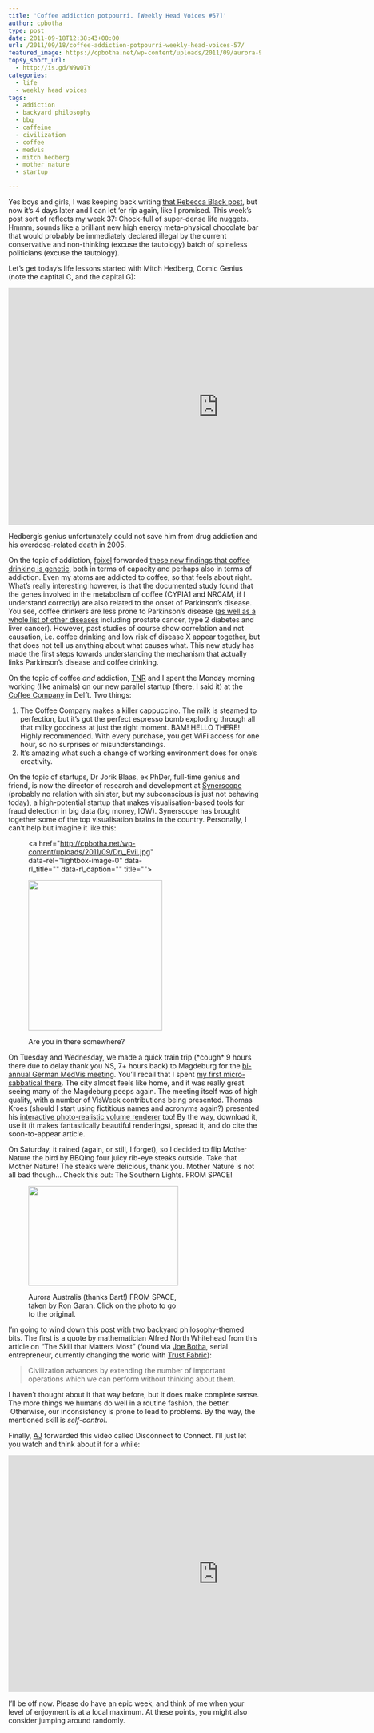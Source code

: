 ```yaml
---
title: 'Coffee addiction potpourri. [Weekly Head Voices #57]'
author: cpbotha
type: post
date: 2011-09-18T12:38:43+00:00
url: /2011/09/18/coffee-addiction-potpourri-weekly-head-voices-57/
featured_image: https://cpbotha.net/wp-content/uploads/2011/09/aurora-990x180.jpg
topsy_short_url:
  - http://is.gd/W9wO7Y
categories:
  - life
  - weekly head voices
tags:
  - addiction
  - backyard philosophy
  - bbq
  - caffeine
  - civilization
  - coffee
  - medvis
  - mitch hedberg
  - mother nature
  - startup

---
```

Yes boys and girls, I was keeping back writing [that Rebecca Black post][1], but now it&#8217;s 4 days later and I can let &#8216;er rip again, like I promised. This week&#8217;s post sort of reflects my week 37: Chock-full of super-dense life nuggets. Hmmm, sounds like a brilliant new high energy meta-physical chocolate bar that would probably be immediately declared illegal by the current conservative and non-thinking (excuse the tautology) batch of spineless politicians (excuse the tautology).

Let&#8217;s get today&#8217;s life lessons started with Mitch Hedberg, Comic Genius (note the captital C, and the capital G):

<div class="jetpack-video-wrapper">
  <span class="embed-youtube" style="text-align:center; display: block;"><iframe class='youtube-player' type='text/html' width='840' height='473' src='https://www.youtube.com/embed/u6xaj2fC1jI?version=3&#038;rel=1&#038;fs=1&#038;autohide=2&#038;showsearch=0&#038;showinfo=1&#038;iv_load_policy=1&#038;wmode=transparent' allowfullscreen='true' style='border:0;'></iframe></span>
</div>

Hedberg&#8217;s genius unfortunately could not save him from drug addiction and his overdose-related death in 2005.

On the topic of addiction, [fpixel][2] forwarded [these new findings that coffee drinking is genetic][3], both in terms of capacity and perhaps also in terms of addiction. Even my atoms are addicted to coffee, so that feels about right. What&#8217;s really interesting however, is that the documented study found that the genes involved in the metabolism of coffee (CYPIA1 and NRCAM, if I understand correctly) are also related to the onset of Parkinson&#8217;s disease. You see, coffee drinkers are less prone to Parkinson&#8217;s disease ([as well as a whole list of other diseases][4] including prostate cancer, type 2 diabetes and liver cancer). However, past studies of course show correlation and not causation, i.e. coffee drinking and low risk of disease X appear together, but that does not tell us anything about what causes what. This new study has made the first steps towards understanding the mechanism that actually links Parkinson&#8217;s disease and coffee drinking.

On the topic of coffee _and_ addiction, [TNR][5] and I spent the Monday morning working (like animals) on our new parallel startup (there, I said it) at the [Coffee Company][6] in Delft. Two things:

  1. The Coffee Company makes a killer cappuccino. The milk is steamed to perfection, but it&#8217;s got the perfect espresso bomb exploding through all that milky goodness at just the right moment. BAM! HELLO THERE! Highly recommended. With every purchase, you get WiFi access for one hour, so no surprises or misunderstandings.
  2. It&#8217;s amazing what such a change of working environment does for one&#8217;s creativity.

On the topic of startups, Dr Jorik Blaas, ex PhDer, full-time genius and friend, is now the director of research and development at [Synerscope][7] (probably no relation with sinister, but my subconscious is just not behaving today), a high-potential startup that makes visualisation-based tools for fraud detection in big data (big money, IOW). Synerscope has brought together some of the top visualisation brains in the country. Personally, I can&#8217;t help but imagine it like this:<figure id="attachment_1512" aria-describedby="caption-attachment-1512" style="width: 268px" class="wp-caption aligncenter"><a href="http://cpbotha.net/wp-content/uploads/2011/09/Dr\_Evil.jpg" data-rel="lightbox-image-0" data-rl\_title="" data-rl_caption="" title="">

<img data-attachment-id="1512" data-permalink="https://cpbotha.net/2011/09/18/coffee-addiction-potpourri-weekly-head-voices-57/dr_evil/" data-orig-file="https://cpbotha.net/wp-content/uploads/2011/09/Dr_Evil.jpg" data-orig-size="355,397" data-comments-opened="1" data-image-meta="{&quot;aperture&quot;:&quot;0&quot;,&quot;credit&quot;:&quot;&quot;,&quot;camera&quot;:&quot;&quot;,&quot;caption&quot;:&quot;&quot;,&quot;created_timestamp&quot;:&quot;0&quot;,&quot;copyright&quot;:&quot;&quot;,&quot;focal_length&quot;:&quot;0&quot;,&quot;iso&quot;:&quot;0&quot;,&quot;shutter_speed&quot;:&quot;0&quot;,&quot;title&quot;:&quot;&quot;}" data-image-title="Dr_Evil" data-image-description="" data-medium-file="https://cpbotha.net/wp-content/uploads/2011/09/Dr_Evil-268x300.jpg" data-large-file="https://cpbotha.net/wp-content/uploads/2011/09/Dr_Evil.jpg" class="size-medium wp-image-1512" title="Dr_Evil" src="http://cpbotha.net/wp-content/uploads/2011/09/Dr_Evil-268x300.jpg" alt="" width="268" height="300" srcset="https://cpbotha.net/wp-content/uploads/2011/09/Dr_Evil-268x300.jpg 268w, https://cpbotha.net/wp-content/uploads/2011/09/Dr_Evil.jpg 355w" sizes="(max-width: 268px) 85vw, 268px" /></a><figcaption id="caption-attachment-1512" class="wp-caption-text">Are you in there somewhere?</figcaption></figure> 

On Tuesday and Wednesday, we made a quick train trip (\*cough\* 9 hours there due to delay thank you NS, 7+ hours back) to Magdeburg for the [bi-annual German MedVis meeting][8]. You&#8217;ll recall that I spent [my first micro-sabbatical there][9]. The city almost feels like home, and it was really great seeing many of the Magdeburg peeps again. The meeting itself was of high quality, with a number of VisWeek contributions being presented. Thomas Kroes (should I start using fictitious names and acronyms again?) presented his [interactive photo-realistic volume renderer][10] too! By the way, download it, use it (it makes fantastically beautiful renderings), spread it, and do cite the soon-to-appear article.

On Saturday, it rained (again, or still, I forget), so I decided to flip Mother Nature the bird by BBQing four juicy rib-eye steaks outside. Take that Mother Nature! The steaks were delicious, thank you. Mother Nature is not all bad though&#8230; Check this out: The Southern Lights. FROM SPACE!<figure id="attachment_1513" aria-describedby="caption-attachment-1513" style="width: 300px" class="wp-caption aligncenter">

[<img data-attachment-id="1513" data-permalink="https://cpbotha.net/2011/09/18/coffee-addiction-potpourri-weekly-head-voices-57/aurora/" data-orig-file="https://cpbotha.net/wp-content/uploads/2011/09/aurora.jpg" data-orig-size="1024,682" data-comments-opened="1" data-image-meta="{&quot;aperture&quot;:&quot;0&quot;,&quot;credit&quot;:&quot;&quot;,&quot;camera&quot;:&quot;&quot;,&quot;caption&quot;:&quot;&quot;,&quot;created_timestamp&quot;:&quot;0&quot;,&quot;copyright&quot;:&quot;&quot;,&quot;focal_length&quot;:&quot;0&quot;,&quot;iso&quot;:&quot;0&quot;,&quot;shutter_speed&quot;:&quot;0&quot;,&quot;title&quot;:&quot;&quot;}" data-image-title="aurora" data-image-description="" data-medium-file="https://cpbotha.net/wp-content/uploads/2011/09/aurora-300x199.jpg" data-large-file="https://cpbotha.net/wp-content/uploads/2011/09/aurora.jpg" class="size-medium wp-image-1513" title="aurora" src="http://cpbotha.net/wp-content/uploads/2011/09/aurora-300x199.jpg" alt="" width="300" height="199" srcset="https://cpbotha.net/wp-content/uploads/2011/09/aurora-300x199.jpg 300w, https://cpbotha.net/wp-content/uploads/2011/09/aurora.jpg 1024w" sizes="(max-width: 300px) 85vw, 300px" />][11]<figcaption id="caption-attachment-1513" class="wp-caption-text">Aurora Australis (thanks Bart!) FROM SPACE, taken by Ron Garan. Click on the photo to go to the original.</figcaption></figure> 

I&#8217;m going to wind down this post with two backyard philosophy-themed bits. The first is a quote by mathematician Alfred North Whitehead from this article on &#8220;The Skill that Matters Most&#8221; (found via [Joe Botha][12], serial entrepreneur, currently changing the world with [Trust Fabric][13]):

> Civilization advances by extending the number of important operations which we can perform without thinking about them.

I haven&#8217;t thought about it that way before, but it does make complete sense. The more things we humans do well in a routine fashion, the better.  Otherwise, our inconsistency is prone to lead to problems. By the way, the mentioned skill is _self-control_.

Finally, [AJ][14] forwarded this video called Disconnect to Connect. I&#8217;ll just let you watch and think about it for a while:

<div class="jetpack-video-wrapper">
  <span class="embed-youtube" style="text-align:center; display: block;"><iframe class='youtube-player' type='text/html' width='840' height='473' src='https://www.youtube.com/embed/GnwNGNOv19A?version=3&#038;rel=1&#038;fs=1&#038;autohide=2&#038;showsearch=0&#038;showinfo=1&#038;iv_load_policy=1&#038;wmode=transparent' allowfullscreen='true' style='border:0;'></iframe></span>
</div>

I&#8217;ll be off now. Please do have an epic week, and think of me when your level of enjoyment is at a local maximum. At these points, you might also consider jumping around randomly.

 [1]: /2011/09/14/rebecca-black-is-ok-weekly-head-voices-56/ "Rebecca Black post"
 [2]: http://fpixel.wordpress.com/ "fpixel website"
 [3]: http://www.dutchdailynews.com/drinking-coffee-genes/
 [4]: /2011/07/02/the-monthly-weekly-head-voices-50/ "a previous WHV including some coffee health tidbits"
 [5]: /about/weekly-head-voices-abbreviations/ "abbreviations page"
 [6]: http://www.coffeecompany.nl/ "Coffee Company website"
 [7]: http://synerscope.com/ "synerscope website"
 [8]: http://www.fg-medvis.de/ "link to German MedVis group site"
 [9]: /2009/04/25/my-first-sabbatical/ "my magdeburg sabbatical"
 [10]: http://exposure-render.googlecode.com/ "exposure render website"
 [11]: https://plus.google.com/u/0/116214152295449083654/posts/fdDa77CgbKC
 [12]: http://www.swimgeek.com/blog/ "joe's blog"
 [13]: https://www.trustfabric.com/
 [14]: http://www.flipangle.org/ "AJ's site"